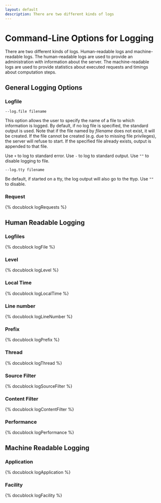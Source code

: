 ```yaml
---
layout: default
description: There are two different kinds of logs
---
```

Command-Line Options for Logging
================================

There are two different kinds of logs. Human-readable logs and machine-readable
logs. The human-readable logs are used to provide an administration with
information about the server. The machine-readable logs are used to provide
statistics about executed requests and timings about computation steps.

General Logging Options
-----------------------

### Logfile
`--log.file filename`

This option allows the user to specify the name of a file to which information
is logged. By default, if no log file is specified, the standard output is
used. Note that if the file named by *filename* does not exist, it will be
created. If the file cannot be created (e.g. due to missing file privileges),
the server will refuse to start. If the specified file already exists, output is
appended to that file.

Use `+` to log to standard error. Use `-` to log to standard output.
Use `""` to disable logging to file.

`--log.tty filename`

Be default, if started on a tty, the log output will also go to the ttyp.
Use `""` to disable.

### Request
<!-- lib/ApplicationServer/ApplicationServer.h -->
{% docublock logRequests %}

Human Readable Logging
----------------------

### Logfiles
<!-- lib/ApplicationServer/ApplicationServer.h -->
{% docublock logFile %}

### Level
<!-- lib/ApplicationServer/ApplicationServer.h -->
{% docublock logLevel %}

### Local Time
<!-- lib/ApplicationServer/ApplicationServer.h -->
{% docublock logLocalTime %}

### Line number
<!-- lib/ApplicationServer/ApplicationServer.h -->
{% docublock logLineNumber %}

### Prefix
<!-- lib/ApplicationServer/ApplicationServer.h -->
{% docublock logPrefix %}

### Thread
<!-- lib/ApplicationServer/ApplicationServer.h -->
{% docublock logThread %}

### Source Filter
<!-- lib/ApplicationServer/ApplicationServer.h -->
{% docublock logSourceFilter %}

### Content Filter
<!-- lib/ApplicationServer/ApplicationServer.h -->
{% docublock logContentFilter %}

### Performance
<!-- lib/ApplicationServer/ApplicationServer.h -->
{% docublock logPerformance %}

Machine Readable Logging
------------------------

### Application
<!-- lib/ApplicationServer/ApplicationServer.h -->
{% docublock logApplication %}

### Facility
<!-- lib/ApplicationServer/ApplicationServer.h -->
{% docublock logFacility %}

